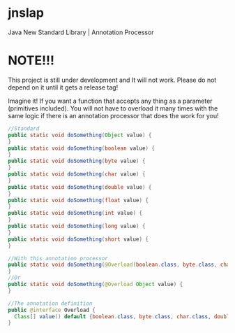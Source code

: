 # jnslap
Java New Standard Library | Annotation Processor


# **NOTE!!!**
This project is still under development and It will not work.
Please do not depend on it until it gets a release tag! 

Imagine it!
If you want a function that accepts any thing as a parameter (primitives included).
You will not have to overload it many times with the same logic if there is an
annotation processor that does the work for you!


```java
//Standard
public static void doSomething(Object value) {
}
public static void doSomething(boolean value) {
}
public static void doSomething(byte value) {
}
public static void doSomething(char value) {
}
public static void doSomething(double value) {
}
public static void doSomething(float value) {
}
public static void doSomething(int value) {
}
public static void doSomething(long value) {
}
public static void doSomething(short value) {
}
```

```java
//With this annotation processor
public static void doSomething(@Overload(boolean.class, byte.class, char.class, double.class, float.class, int.class, long.class, short.class) Object value) {
}
//Or
public static void doSomething(@Overload Object value) {
}
```

```java
//The annotation definition
public @interface Overload {
  Class[] value() default {boolean.class, byte.class, char.class, double.class, float.class, int.class, long.class, short.class};
}
```

